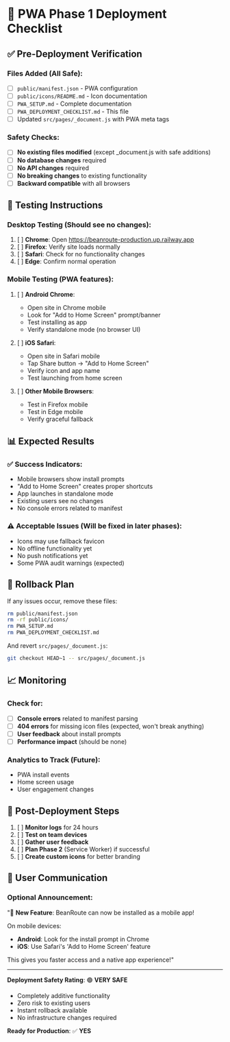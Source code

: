 # 🚀 PWA Phase 1 Deployment Checklist

## ✅ Pre-Deployment Verification

### Files Added (All Safe):
- [ ] `public/manifest.json` - PWA configuration
- [ ] `public/icons/README.md` - Icon documentation  
- [ ] `PWA_SETUP.md` - Complete documentation
- [ ] `PWA_DEPLOYMENT_CHECKLIST.md` - This file
- [ ] Updated `src/pages/_document.js` with PWA meta tags

### Safety Checks:
- [ ] **No existing files modified** (except _document.js with safe additions)
- [ ] **No database changes** required
- [ ] **No API changes** required
- [ ] **No breaking changes** to existing functionality
- [ ] **Backward compatible** with all browsers

## 🧪 Testing Instructions

### Desktop Testing (Should see no changes):
1. [ ] **Chrome**: Open https://beanroute-production.up.railway.app
2. [ ] **Firefox**: Verify site loads normally
3. [ ] **Safari**: Check for no functionality changes
4. [ ] **Edge**: Confirm normal operation

### Mobile Testing (PWA features):
1. [ ] **Android Chrome**:
   - Open site in Chrome mobile
   - Look for "Add to Home Screen" prompt/banner
   - Test installing as app
   - Verify standalone mode (no browser UI)

2. [ ] **iOS Safari**:
   - Open site in Safari mobile
   - Tap Share button → "Add to Home Screen"
   - Verify icon and app name
   - Test launching from home screen

3. [ ] **Other Mobile Browsers**:
   - Test in Firefox mobile
   - Test in Edge mobile
   - Verify graceful fallback

## 📊 Expected Results

### ✅ Success Indicators:
- Mobile browsers show install prompts
- "Add to Home Screen" creates proper shortcuts
- App launches in standalone mode
- Existing users see no changes
- No console errors related to manifest

### ⚠️ Acceptable Issues (Will be fixed in later phases):
- Icons may use fallback favicon
- No offline functionality yet
- No push notifications yet
- Some PWA audit warnings (expected)

## 🚨 Rollback Plan

If any issues occur, remove these files:
```bash
rm public/manifest.json
rm -rf public/icons/
rm PWA_SETUP.md
rm PWA_DEPLOYMENT_CHECKLIST.md
```

And revert `src/pages/_document.js`:
```bash
git checkout HEAD~1 -- src/pages/_document.js
```

## 📈 Monitoring

### Check for:
- [ ] **Console errors** related to manifest parsing
- [ ] **404 errors** for missing icon files (expected, won't break anything)
- [ ] **User feedback** about install prompts
- [ ] **Performance impact** (should be none)

### Analytics to Track (Future):
- PWA install events
- Home screen usage
- User engagement changes

## 🔄 Post-Deployment Steps

1. [ ] **Monitor logs** for 24 hours
2. [ ] **Test on team devices**
3. [ ] **Gather user feedback**
4. [ ] **Plan Phase 2** (Service Worker) if successful
5. [ ] **Create custom icons** for better branding

## 📱 User Communication

### Optional Announcement:
"📱 **New Feature**: BeanRoute can now be installed as a mobile app! 

On mobile devices:
- **Android**: Look for the install prompt in Chrome
- **iOS**: Use Safari's 'Add to Home Screen' feature

This gives you faster access and a native app experience!"

---

**Deployment Safety Rating**: 🟢 **VERY SAFE**
- Completely additive functionality
- Zero risk to existing users
- Instant rollback available
- No infrastructure changes required

**Ready for Production**: ✅ **YES**
